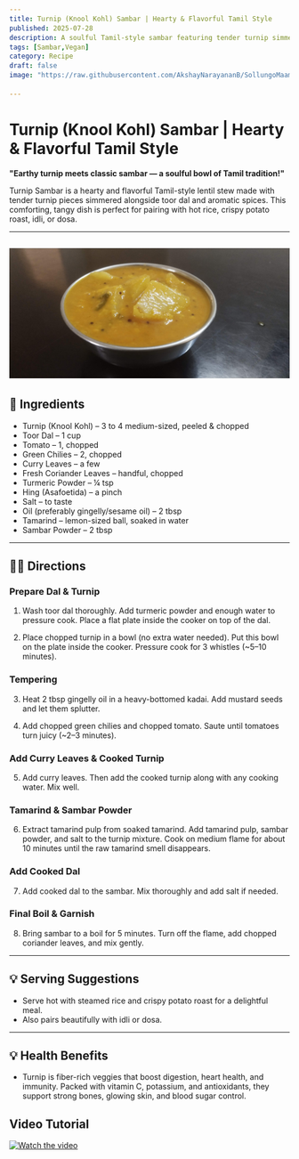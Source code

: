 ```yaml
---
title: Turnip (Knool Kohl) Sambar | Hearty & Flavorful Tamil Style  
published: 2025-07-28  
description: A soulful Tamil-style sambar featuring tender turnip simmered with toor dal, tamarind, and aromatic spices. Perfect with rice, idli, or dosa.  
tags: [Sambar,Vegan]  
category: Recipe  
draft: false  
image: "https://raw.githubusercontent.com/AkshayNarayananB/SollungoMaami/master/images/turnip.jpg" 
  
---
```


#  Turnip (Knool Kohl) Sambar | Hearty & Flavorful Tamil Style

**"Earthy turnip meets classic sambar — a soulful bowl of Tamil tradition!"**

Turnip Sambar is a hearty and flavorful Tamil-style lentil stew made with tender turnip pieces simmered alongside toor dal and aromatic spices. This comforting, tangy dish is perfect for pairing with hot rice, crispy potato roast, idli, or dosa.

---
![turnip](https://raw.githubusercontent.com/AkshayNarayananB/SollungoMaami/master/images/turnip.jpg)
---
## 📝 Ingredients

-  Turnip (Knool Kohl) – 3 to 4 medium-sized, peeled & chopped  
-  Toor Dal – 1 cup  
-  Tomato – 1, chopped  
-  Green Chilies – 2, chopped  
-  Curry Leaves – a few  
-  Fresh Coriander Leaves – handful, chopped  
-  Turmeric Powder – ¼ tsp  
-  Hing (Asafoetida) – a pinch  
-  Salt – to taste  
-  Oil (preferably gingelly/sesame oil) – 2 tbsp  
-  Tamarind – lemon-sized ball, soaked in water  
-  Sambar Powder – 2 tbsp  

---

## 👩‍🍳 Directions

### Prepare Dal & Turnip  
1. Wash toor dal thoroughly. Add turmeric powder and enough water to pressure cook. Place a flat plate inside the cooker on top of the dal.  

2. Place chopped turnip in a bowl (no extra water needed). Put this bowl on the plate inside the cooker. Pressure cook for 3 whistles (~5–10 minutes).

### Tempering  
3. Heat 2 tbsp gingelly oil in a heavy-bottomed kadai. Add mustard seeds and let them splutter.  

4. Add chopped green chilies and chopped tomato. Saute until tomatoes turn juicy (~2–3 minutes).

### Add Curry Leaves & Cooked Turnip  
5. Add curry leaves. Then add the cooked turnip along with any cooking water. Mix well.

### Tamarind & Sambar Powder  
6. Extract tamarind pulp from soaked tamarind. Add tamarind pulp, sambar powder, and salt to the turnip mixture. Cook on medium flame for about 10 minutes until the raw tamarind smell disappears.

### Add Cooked Dal  
7. Add cooked dal to the sambar. Mix thoroughly and add salt if needed.

### Final Boil & Garnish  
8. Bring sambar to a boil for 5 minutes. Turn off the flame, add chopped coriander leaves, and mix gently.

---

## 💡 Serving Suggestions

- Serve hot with steamed rice and crispy potato roast for a delightful meal.  
- Also pairs beautifully with idli or dosa.

---
## 💡 Health Benefits

- Turnip is fiber-rich veggies that boost digestion, heart health, and immunity. Packed with vitamin C, potassium, and antioxidants, they support strong bones, glowing skin, and blood sugar control.


## Video Tutorial

[![Watch the video](https://img.youtube.com/vi/sS-CHSLoq8M/0.jpg)](https://youtu.be/sS-CHSLoq8M?si=NtbPHOdErnHMH3fY)
